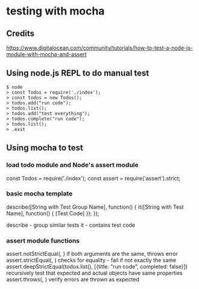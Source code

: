 # testing with mocha

## Credits
https://www.digitalocean.com/community/tutorials/how-to-test-a-node-js-module-with-mocha-and-assert

## Using node.js REPL to do manual test
```
$ node
> const Todos = require('./index');
> const todos = new Todos();
> todos.add("run code");
> todos.list();
> todos.add("test everything");
> todos.complete("run code");
> todos.list();
> .exit
```

## Using mocha to test

### load todo module and Node's assert module 
const Todos = require('./index');
const assert = require('assert').strict;

### basic mocha template
describe([String with Test Group Name], function() {
    it([String with Test Name], function() {
        [Test Code]
    });
});

describe - group similar tests
it - contains test code

### assert module functions
assert.notStrictEqual(<value to test>, <value expected>)
  if both arguments are the same, throws error
assert.strictEqual(<value to test>, <value expected>)
  checks for equality - fail if not exactly the same
assert.deepStrictEqual(todos.list(), [{title: "run code", completed: false}])
  recursively test that expected and actual objects have same properties
assert.throws(<function that has the code that throws the error>, <expected error string>)
  verify errors are thrown as expected